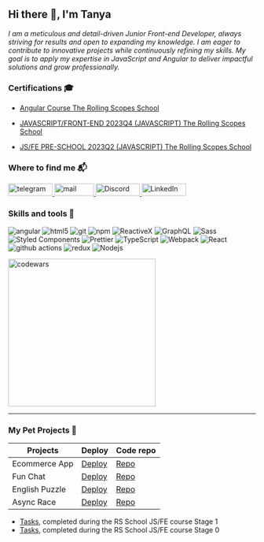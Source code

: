 ## Hi there 👋, I'm Tanya

*I am a meticulous and detail-driven Junior Front-end Developer, always striving for results and open to expanding my knowledge.
I am eager to contribute to innovative projects while continuously refining my skills.
My goal is to apply my expertise in JavaScript and Angular to deliver impactful solutions and grow professionally.*

### Certifications 🎓

- <a href="" target="_blank">Angular Course The Rolling Scopes School</a>

- <a href="https://app.rs.school/certificate/b0sm1v47" target="_blank">JAVASCRIPT/FRONT-END 2023Q4 (JAVASCRIPT) The Rolling Scopes School</a>

- <a href="https://app.rs.school/certificate/rsmb2n12" target="_blank">JS/FE PRE-SCHOOL 2023Q2 (JAVASCRIPT) The Rolling Scopes School</a>

### Where to find me 📬

<div>
 <a href="https://t.me/letanatol" target="_blank">
  <img width="90px" height="25px" src="https://img.shields.io/badge/Telegram-2CA5E0?style=for-the-badge&logo=telegram&logoColor=white" alt="telegram"/>
 </a>
 <a href="mailto:letanatol@gmail.com">
  <img width="80px" height="25px" src="https://img.shields.io/badge/Gmail-D14836?style=for-the-badge&logo=gmail&logoColor=white" alt="mail"/>
 </a>
 <a href="https://discordapp.com/users/1015731439028940861" target="_blank">
  <img width="90px" height="25px" src="https://img.shields.io/badge/Discord-0000CD?style=for-the-badge&logo=Codewars&logoColor=white" alt="Discord"/>
 </a>
  <a href="https://www.linkedin.com/in/tatsiana-kudrautsava" target="_blank">
  <img width="90px" height="25px" alt="LinkedIn" src="https://img.shields.io/badge/linkedin-%230077B5.svg?&style=for-the-badge&logo=linkedin&logoColor=white" /></a>
</div>

### Skills and tools :pinching_hand:

<p>
  <img alt="angular" src="https://img.shields.io/badge/-Angular-DD0031?style=flat-square&logo=angular&logoColor=white" />
  <img alt="html5" src="https://img.shields.io/badge/-HTML5-E34F26?style=flat-square&logo=html5&logoColor=white" />
  <img alt="git" src="https://img.shields.io/badge/-Git-F05032?style=flat-square&logo=git&logoColor=white" />
  <img alt="npm" src="https://img.shields.io/badge/-NPM-CB3837?style=flat-square&logo=npm&logoColor=white" />
  <img alt="ReactiveX" src="https://img.shields.io/badge/-RxJs-B7178C?style=flat-square&logo=reactivex&logoColor=white" />
  <img alt="GraphQL" src="https://img.shields.io/badge/-GraphQL-E10098?style=flat-square&logo=graphql&logoColor=white" />
  <img alt="Sass" src="https://img.shields.io/badge/-Sass-CC6699?style=flat-square&logo=sass&logoColor=white" />
  <img alt="Styled Components" src="https://img.shields.io/badge/-Styled_Components-db7092?style=flat-square&logo=styled-components&logoColor=white" />
  <img alt="Prettier" src="https://img.shields.io/badge/-Prettier-F7B93E?style=flat-square&logo=prettier&logoColor=white" />
  <img alt="TypeScript" src="https://img.shields.io/badge/-TypeScript-007ACC?style=flat-square&logo=typescript&logoColor=white" />
  <img alt="Webpack" src="https://img.shields.io/badge/-Webpack-8DD6F9?style=flat-square&logo=webpack&logoColor=white" />
  <img alt="React" src="https://img.shields.io/badge/-React-45b8d8?style=flat-square&logo=react&logoColor=white" />
  <img alt="github actions" src="https://img.shields.io/badge/-Github_Actions-2088FF?style=flat-square&logo=github-actions&logoColor=white" />
  <img alt="redux" src="https://img.shields.io/badge/-Redux-764ABC?style=flat-square&logo=redux&logoColor=white" />
  <img alt="Nodejs" src="https://img.shields.io/badge/-Nodejs-43853d?style=flat-square&logo=Node.js&logoColor=white" />
</p>

<a href="https://www.codewars.com/users/letanatol/badges/large" target="_blank">
  <img alt="codewars" width="300px" src="https://www.codewars.com/users/letanatol/badges/large"/>
</a>

---

### My Pet Projects :feet:

| Projects       | Deploy                                     | Code repo                                    |
| -------------- | :----------------------------------------- | :------------------------------------------- |
| Ecommerce App  | [Deploy](https://greens-shop.netlify.app/) | [Repo](https://github.com/Dewlar/green-shop) |
| Fun Chat       | [Deploy]()                                 | [Repo]()                                     |
| English Puzzle | [Deploy]()                                 | [Repo]()                                     |
| Async Race     | [Deploy]()                                 | [Repo]()                                     |

- [Tasks](), completed during the RS School JS/FE course Stage 1
- [Tasks](), completed during the RS School JS/FE course Stage 0

